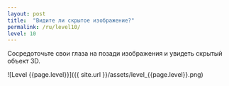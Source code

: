 ```yaml
---
layout: post
title:  "Видите ли скрытое изображение?"
permalink: /ru/level10/
level: 10
---
```

Сосредоточьте свои глаза на позади изображения и увидеть скрытый объект 3D.

![Level {{page.level}}]({{ site.url }}/assets/level_{{page.level}}.png)
